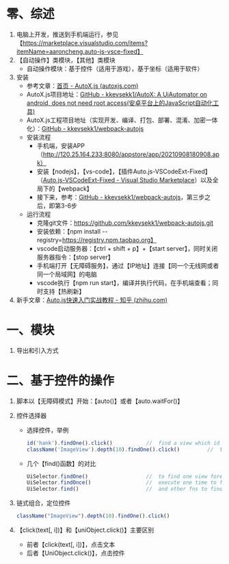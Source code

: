# 零、综述

1. 电脑上开发，推送到手机端运行，参见【https://marketplace.visualstudio.com/items?itemName=aaroncheng.auto-js-vsce-fixed】
2. 【自动操作】类模块，【其他】类模块
   - 自动操作模块：基于控件（适用于游戏），基于坐标（适用于软件）
3. 安装
   - 参考文章：[首页 - AutoX.js (autoxjs.com)](http://doc.autoxjs.com/#/?id=综述)
   - AutoX.js项目地址：[GitHub - kkevsekk1/AutoX: A UiAutomator on android, does not need root access(安卓平台上的JavaScript自动化工具)](https://github.com/kkevsekk1/AutoX)
   - AutoX.js工程项目地址（实现开发、编译、打包、部署、混淆、加密一体化）：[GitHub - kkevsekk1/webpack-autojs](https://github.com/kkevsekk1/webpack-autojs)
   - 安装流程
     - 手机端，安装APP（http://120.25.164.233:8080/appstore/app/20210908180908.apk）
     - 安装【nodejs】，【vs-code】，【插件Auto.js-VSCodeExt-Fixed】（[Auto.js-VSCodeExt-Fixed - Visual Studio Marketplace](https://marketplace.visualstudio.com/items?itemName=aaroncheng.auto-js-vsce-fixed)）以及全局下的【webpack】
     - 接下来，参考：[GitHub - kkevsekk1/webpack-autojs](https://github.com/kkevsekk1/webpack-autojs#使用方法)，第三步之后，即第3-6步
   - 运行流程
     - 克隆git文件：https://github.com/kkevsekk1/webpack-autojs.git
     - 安装依赖：【npm install --registry=https://registry.npm.taobao.org】
     - vscode启动服务器：【ctrl + shift + p】+【start server】，同时关闭服务器指令：【stop server】
     - 手机端打开【无障碍服务】，通过【IP地址】连接【同一个无线网或者同一个局域网】的电脑
     - vscode执行【npm run start】，编译并执行代码，在手机端查看；同时支持【热刷新】
4. 新手文章：[Auto.js快速入门实战教程 - 知乎 (zhihu.com)](https://zhuanlan.zhihu.com/p/90065914)

# 一、模块

1. 导出和引入方式

# 二、基于控件的操作

1. 脚本以【无障碍模式】开始：【auto()】或者【auto.waitFor()】

2. 控件选择器

   - 选择控件，举例

     ```javascript
     id('hank').findOne().click()			//	find a view which id is hank, and click it to execute a fn
     className('ImageView').depth(10).findOne().click()			//	through many attris to find a view
     ```

   - 几个【find()函数】的对比

     ```javascript
     UiSelector.findOne()					//	to find one view forever
     UiSelector.findOnce()					//	execute one time to find one view
     UiSelector.find()						//	and other fns to find or filter views
     ```

3. 链式组合，定位控件

   ```javascript
   className("ImageView").depth(10).findOne().click()
   ```

4. 【click(text[, i])】和【uniObject.click()】主要区别

   - 前者【click(text[, i])】，点击文本
   - 后者【UniObject.click()】，点击控件
